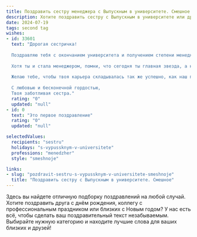 ```yaml
---
title: Поздравить сестру менеджера с Выпускным в университете. Смешное
description: Хотите поздравить сестру с Выпускным в университете или другим праздником? Наш ИИ создаст незабываемое поздравление, а вы обязательно выделитесь среди других.  
date: 2024-07-19
tags: second tag
wishes:
- id: 33601
  text: "Дорогая сестричка!
  
  Поздравляю тебя с окончанием университета и получением степени менеджера! Ты теперь официально знаешь, как управлять не только проектами, но и нашим семейным бюджетом — береги свои навыки до следующего похода в супермаркет!
  
  Хотя ты и стала менеджером, помни, что сегодня ты главная звезда, а не подчинённый. Так что не стесняйся быть в центре внимания, заказывай торт на все праздники и превращай любой вечер в мозговую атаку — например, «Кто первым закажет пиццу?».
  
  Желаю тебе, чтобы твоя карьера складывалась так же успешно, как наш план по поеданию торта на твоем выпускном. Пусть каждый день приносит новые идеи, а коллеги — много смеха!
  
  С любовью и бесконечной гордостью,
  Твоя заботливая сестра."
  rating: "0"
  updated: "null"
- id: 0
  text: "Это первое поздравление"
  rating: "0"
  updated: "null"

selectedValues:
  recipients: "sestru"
  holidays: "s-vypussknym-v-universitete"
  professions: "menedzher"
  style: "smeshnoje"

links:
- slug: "pozdravit-sestru-s-vypussknym-v-universitete-smeshnoje"
  title: "Поздравить сестру с Выпускным в университете. Смешное"
---
```


Здесь вы найдете отличную подборку поздравлений на любой случай. 
Хотите поздравить друга с днём рождения, коллегу с профессиональным праздником или близких с Новым годом? У нас есть всё, чтобы сделать ваш поздравительный текст незабываемым. Выбирайте нужную категорию и находите лучшие слова для ваших близких и друзей!
